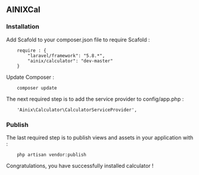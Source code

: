 
## AINIXCal ##
 
### Installation ###
 
Add Scafold to your composer.json file to require Scafold :
```
    require : {
        "laravel/framework": "5.8.*",
        "ainix/calculator": "dev-master"
    }
```
 
Update Composer :
```
    composer update
```
 
The next required step is to add the service provider to config/app.php :
```
    'Ainix\Calculator\CalculatorServiceProvider',
```
 
### Publish ###
 
The last required step is to publish views and assets in your application with :
```
    php artisan vendor:publish
```
 
Congratulations, you have successfully installed calculator !
